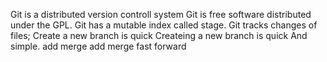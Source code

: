 Git is a distributed version controll system
Git is free software distributed under the GPL.
Git has a mutable index called stage.
Git tracks changes of files;
Create a new branch is quick
Createing a new branch is quick And simple.
add merge
add merge fast forward
